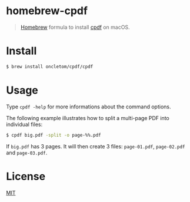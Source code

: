 # homebrew-cpdf

> [Homebrew] formula to install [cpdf][] on macOS.

# Install

```bash
$ brew install oncletom/cpdf/cpdf
```

# Usage

Type `cpdf -help` for more informations about the command options.

The following example illustrates how to split a multi-page PDF into individual files:

```bash
$ cpdf big.pdf -split -o page-%%.pdf
```

If `big.pdf` has 3 pages. It will then create 3 files: `page-01.pdf`, `page-02.pdf` and `page-03.pdf`.

# License

[MIT](LICENSE)

[Homebrew]: https://homebrew.sh
[cpdf]: https://www.coherentpdf.com
